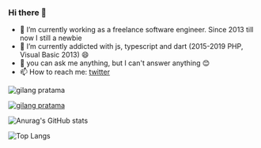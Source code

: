 ### Hi there 👋

- 🔭 I’m currently working as a freelance software engineer. Since 2013 till now I still a newbie
- 🌱 I’m currently addicted with js, typescript and dart (2015-2019 PHP, Visual Basic 2013) 😄
- 💬 you can ask me anything, but I can't answer anything 😊
- 📫 How to reach me: <a href="https://twitter.com/gepeee">twitter</a>


<p align="left"> <img src="https://komarev.com/ghpvc/?username=nggepe&label=Profile%20views&color=0e19b4&style=plastic" alt="gilang pratama" /> </p>

<p align="left"> <a href="https://github.com/ryo-ma/github-profile-trophy"><img src="https://github-profile-trophy.vercel.app/?username=nggepe" alt="gilang pratama" /></a> </p>



![Anurag's GitHub stats](https://github-readme-stats.vercel.app/api?username=nggepe&count_private=true&show_icons=true&theme=tokyonight)

![Top Langs](https://github-readme-stats.vercel.app/api/top-langs/?username=nggepe&theme=tokyonight&count_private=true)

